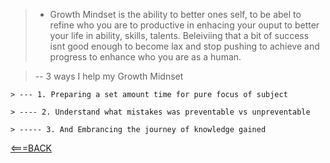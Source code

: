 > - Growth Mindset is the ability to better ones self, to be abel to refine who you are to productive in enhacing your ouput to better your life in ability, skills, talents. Beleiviing that a bit of success isnt good enough to become lax and stop pushing to achieve and progress to enhance who you are as a human.

  > -- 3 ways I help my Growth Midnset

    > --- 1. Preparing a set amount time for pure focus of subject

    > ---- 2. Understand what mistakes was preventable vs unpreventable

    > ----- 3. And Embrancing the journey of knowledge gained 



[<===BACK](README.md)
